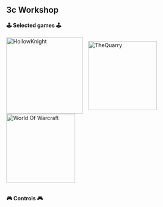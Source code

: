 ## 3c Workshop

**🕹️ Selected games 🕹️**
<br/>
<br/>
<img align="center" alt="HollowKnight" width="200px" style="padding-right:10px;" src="https://static.wikia.nocookie.net/versus-compendium/images/8/88/Hollow_Knight_Logo.png/revision/latest?cb=20190222170212"> 
<img align="center" alt="TheQuarry" width="180px" style="padding-right:10px;" src="https://cdn.prgloo.com/media/ae9738f2746047cb828c8f644bdc3587.png?width=1200&height=1800">
<img align="center" alt="World Of Warcraft" width="180px" style="padding-right:10px;" src="https://upload.wikimedia.org/wikipedia/fr/e/e3/World_of_Warcraft_Logo.png">
<br/>
<br/>

**🎮 Controls 🎮**
